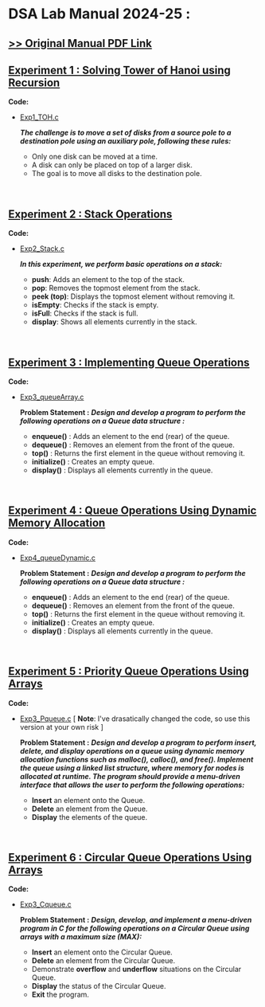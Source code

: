 # DSA Lab Manual 2024-25 : 
##  [>> Original Manual PDF Link](https://drive.google.com/file/d/1kJV-jlagy9ygvJvtfHzQKsOWn1uVGC5g/view?usp=drive_link) 
## [Experiment 1 : Solving Tower of Hanoi using Recursion](https://docs.google.com/document/d/1_hRp5XcbNSkFNvlLtYMVCVwG5CMisZSlIA5xz2MM1kk/edit?usp=sharing)

**Code:** 
* [Exp1_TOH.c](https://github.com/Ash4-k/DSA-LAB/blob/main/Exp1/Exp1_TOH.c)


    ***The challenge is to move a set of disks from a source pole to a destination pole using an auxiliary pole, following these rules:***

    * Only one disk can be moved at a time. 
    * A disk can only be placed on top of a larger disk.
    * The goal is to move all disks to the destination pole.


<br>

## [Experiment 2 : Stack Operations](https://docs.google.com/document/d/1eeobnEWJhxAAfCECxgsNmEAGAU3BdZpgL1_AEe8gRjc/edit?usp=sharing)

**Code:**
* [Exp2_Stack.c](https://github.com/Ash4-k/DSA-LAB/blob/main/Exp2/Exp2_Stack.c)


    ***In this experiment, we perform basic operations on a stack:***

    * **push**: Adds an element to the top of the stack.
    * **pop**: Removes the topmost element from the stack.
    * **peek (top)**: Displays the topmost element without removing it.
    * **isEmpty**: Checks if the stack is empty.
    * **isFull**: Checks if the stack is full.
    * **display**: Shows all elements currently in the stack.


<br> 

## [Experiment 3 : Implementing Queue Operations](https://docs.google.com/document/d/1-CTO5Aj0JkhocFczA5S_haIPYggQZ7Spe3kfkI6ikhU/edit?usp=sharing)
**Code:** 
* [Exp3_queueArray.c](https://github.com/Ash4-k/DSA-LAB/blob/main/Exp3/Exp3_queue.c)

    **Problem Statement :**
    ***Design and develop a program to perform the following operations on a Queue data structure :***

    * **enqueue()** : Adds an element to the end (rear) of the queue.
    * **dequeue()** : Removes an element from the front of the queue.
    * **top()** : Returns the first element in the queue without removing it.
    * **initialize()** : Creates an empty queue.
    * **display()** : Displays all elements currently in the queue.


<br>

## [Experiment 4 : Queue Operations Using Dynamic Memory Allocation](https://docs.google.com/document/d/1krC53aTJUjQhCRQFJBgBmVnKcZDr5MnXCifKCrLxJDk/edit?usp=sharing)
**Code:** 
* [Exp4_queueDynamic.c](https://github.com/Ash4-k/DSA-LAB/blob/main/Exp4/Exp4_qdy.c)

    **Problem Statement :**
    ***Design and develop a program to perform the following operations on a Queue data structure :***

    * **enqueue()** : Adds an element to the end (rear) of the queue.
    * **dequeue()** : Removes an element from the front of the queue.
    * **top()** : Returns the first element in the queue without removing it.
    * **initialize()** : Creates an empty queue.
    * **display()** : Displays all elements currently in the queue.


<br> 

## [Experiment 5 : Priority Queue Operations Using Arrays](https://docs.google.com/document/d/1leOBSAmnOgKlvUzuXXmd64DLST7bIgAzrrW8rKtoNzg/edit?usp=sharing)
**Code:** 
* [Exp3_Pqueue.c](https://github.com/Ash4-k/DSA-LAB/blob/main/Exp5/Exp5_pq.c) [ **Note**: I've drasatically changed the code, so use this version at your own risk ]

    **Problem Statement :**
    ***Design and develop a program to perform insert, delete, and display operations on a queue using dynamic memory allocation functions such as malloc(), calloc(), and free(). Implement the queue using a linked list structure, where memory for nodes is allocated at runtime. The program should provide a menu-driven interface that allows the user to perform the following operations:***

    * **Insert** an element onto the Queue.
    * **Delete** an element from the Queue.
    * **Display** the elements of the queue.

    
<br> 

## [Experiment 6 : Circular Queue Operations Using Arrays](https://docs.google.com/document/d/1CtYBLETaFy4bOmisymYtRDy1MYHbIAe9pf75zM4ixT4/edit?usp=sharing)
**Code:** 
* [Exp3_Cqueue.c](https://github.com/Ash4-k/DSA-LAB/blob/main/Exp6/Exp6_cq.c)

    **Problem Statement :**
    ***Design, develop, and implement a menu-driven program in C for the following operations on a Circular Queue using arrays with a maximum size (MAX):***

    * **Insert** an element onto the Circular Queue.
    * **Delete** an element from the Circular Queue.
    * Demonstrate **overflow** and **underflow** situations on the Circular Queue.
    * **Display** the status of the Circular Queue.
    * **Exit** the program.


